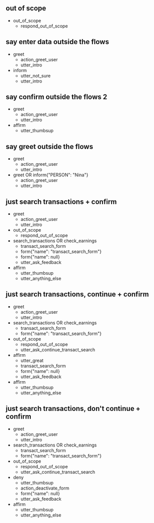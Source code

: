 ## out of scope
* out_of_scope
    - respond_out_of_scope

## say enter data outside the flows
* greet
    - action_greet_user
    - utter_intro
* inform
    - utter_not_sure
    - utter_intro

## say confirm outside the flows 2
* greet
    - action_greet_user
    - utter_intro
* affirm
    - utter_thumbsup

## say greet outside the flows
* greet
    - action_greet_user
    - utter_intro
* greet OR inform{"PERSON": "Nina"}
    - action_greet_user
    - utter_intro

## just search transactions + confirm
* greet
    - action_greet_user
    - utter_intro
* out_of_scope
    - respond_out_of_scope
* search_transactions OR check_earnings
    - transact_search_form
    - form{"name": "transact_search_form"}
    - form{"name": null}
    - utter_ask_feedback
* affirm
    - utter_thumbsup
    - utter_anything_else

## just search transactions, continue + confirm
* greet
    - action_greet_user
    - utter_intro
* search_transactions OR check_earnings
    - transact_search_form
    - form{"name": "transact_search_form"}
* out_of_scope
    - respond_out_of_scope
    - utter_ask_continue_transact_search
* affirm
    - utter_great
    - transact_search_form
    - form{"name": null}
    - utter_ask_feedback
* affirm
    - utter_thumbsup
    - utter_anything_else

## just search transactions, don't continue + confirm
* greet
    - action_greet_user
    - utter_intro
* search_transactions OR check_earnings
    - transact_search_form
    - form{"name": "transact_search_form"}
* out_of_scope
    - respond_out_of_scope
    - utter_ask_continue_transact_search
* deny
    - utter_thumbsup
    - action_deactivate_form
    - form{"name": null}
    - utter_ask_feedback
* affirm
    - utter_thumbsup
    - utter_anything_else